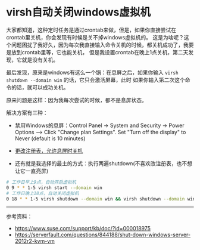 # virsh自动关闭windows虚拟机

大家都知道，这种定时任务是通过crontab来做，但是，如果你直接尝试在crontab里关机，你会发现有时候是关不掉windows虚拟机的。
这是为啥呢？这个问题困扰了我好久，因为每次我直接输入命令关机的时候，都关机成功了，我要是放到crontab里等，它也能关机，
但是我设置crontab在晚上1点关机，第二天发现，它就是没有关机。

最后发现，原来是windows有这么一个锅：在息屏之后，如果你输入 `virsh shutdown --domain win` 的话，它只会激活屏幕，此时
如果你输入第二次这个命令的话，就可以成功关机。

原来问题是这样：因为我每次尝试的时候，都不是息屏状态。

解决方案有三种：

- 禁用Windows的息屏：Control Panel -> System and Security -> Power Options --> Click "Change plan Settings".
Set "Turn off the display" to Never (default is 10 minutes)

- [更改注册表，允许息屏时关机](https://serverfault.com/questions/844188/shut-down-windows-server-2012r2-kvm-vm)

- 还有就是我选择的最土的方式：执行两遍shutdown(不喜欢改注册表，也不想让它一直亮屏)

```bash
# 工作日早上9点，自动开启虚拟机
0 9 * * 1-5 virsh start --domain win
# 工作日晚上18点，自动关闭虚拟机
0 18 * * 1-5 virsh shutdown --domain win && virsh shutdown --domain win
```

---

参考资料：

- https://www.suse.com/support/kb/doc/?id=000018975
- https://serverfault.com/questions/844188/shut-down-windows-server-2012r2-kvm-vm
